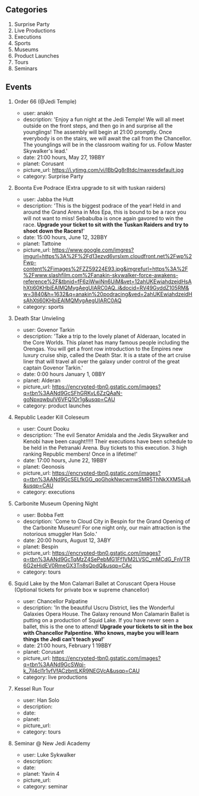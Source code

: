 ## Categories
1. Surprise Party
2. Live Productions
3. Executions
4. Sports
5. Museums
6. Product Launches
7. Tours
8. Seminars

## Events
1. Order 66 (@Jedi Temple)
    * user: anakin
    * description: 'Enjoy a fun night at the Jedi Temple! We will all meet outside on the front steps, and then go in and surprise all the younglings! The assembly will begin at 21:00 promptly. Once everybody is on the stairs, we will await the call from the Chancellor. The younglings will be in the classroom waiting for us. Follow Master Skywalker's lead.'
    * date: 21:00 hours, May 27, 19BBY
    * planet: Corusant
    * picture_url: https://i.ytimg.com/vi/lBbQg8r8tdc/maxresdefault.jpg
    * category: Surprise Party

2.  Boonta Eve Podrace (Extra upgrade to sit with tuskan raiders)
    * user: Jabba the Hutt
    * description: 'This is the biggest podrace of the year! Held in and around the Grand Arena in Mos Epa, this is bound to be a race you will not want to miss! Sebabulba is once again gavored to win the race. **Upgrade your ticket to sit with the Tuskan Raiders and try to shoot down the Racers!**'
    * date: 15:00 hours, June 12, 32BBY
    * planet: Tattoine
    * picture_url: https://www.google.com/imgres?imgurl=https%3A%2F%2Fd13ezvd6yrslxm.cloudfront.net%2Fwp%2Fwp-content%2Fimages%2FZZ59224E93.jpg&imgrefurl=https%3A%2F%2Fwww.slashfilm.com%2Fanakin-skywalker-force-awakens-reference%2F&tbnid=fF6ziWwiNn6UiM&vet=12ahUKEwiahdzeidHsAhXti60KHbiEAlMQMygAegUIARC0AQ..i&docid=RV49GyddZ105RM&w=3840&h=1632&q=anakin%20podracing&ved=2ahUKEwiahdzeidHsAhXti60KHbiEAlMQMygAegUIARC0AQ
    * category: sports

3. Death Star Unvieling
    * user: Govenor Tarkin
    * description: 'Take a trip to the lovely planet of Alderaan, located in the Core Worlds. This planet has many famous people including the Orengas. You will get a front row introduction to the Empires new luxury cruise ship, called the Death Star. It is a state of the art cruise liner that will travel all over the galaxy under control of the great captain Govenor Tarkin.'
    * date: 0:00 hours January 1, 0BBY
    * planet: Alderan
    * picture_url: https://encrypted-tbn0.gstatic.com/images?q=tbn%3AANd9GcSFhGRKvL6ZzQAaN-goNpxqwbulV6VFQ1Or1g&usqp=CAU
    * category: product launches

4. Republic Leader Kill Coleseum
    * user: Count Dooku
    * description: 'The evil Senator Amidala and the Jedis Skywalker and Kenobi have been caught!!!!! Their executions have been schedule to be held in the Petranaki Arena. Buy tickets to this execution. 3 high ranking Republic members! Once in a lifetime!'
    * date: 17:00 hours, June 22, 19BBY
    * planet: Geonosis
    * picture_url: https://encrypted-tbn0.gstatic.com/images?q=tbn%3AANd9GcSELfkGG_qoGhokNwcwmwSMR5ThNkXXM5iLyA&usqp=CAU
    * category: executions

5. Carbonite Museum Opening Night
    * user: Bobba Fett
    * description: 'Come to Cloud City in Bespin for the Grand Opening of the Carbonite Museum! For one night only, our main attraction is the notorious smuggler Han Solo.'
    * date: 20:00 hours, August 12, 3ABY
    * planet: Bespin
    * picture_url: https://encrypted-tbn0.gstatic.com/images?q=tbn%3AANd9GcTqMzZ4SePebMG1Ff1VM2LVSC_mMCdG_FnVTR6G2eHidEV0RmeGX3Tn8sQpdQ&usqp=CAc
    * category: tours

6. Squid Lake by the Mon Calamari Ballet at Coruscant Opera House (Optional tickets for private box w supreme chancellor)
    * user: Chancellor Palpatine
    * description: 'In the beautiful Uscru District, lies the Wonderful Galaxies Opera House. The Galaxy renound Mon Calamarin Ballet is putting on a production of Squid Lake. If you have never seen a ballet, this is the one to attend! **Upgrade your tickets to sit in the box with Chancellor Palpentine. Who knows, maybe you will learn things the Jedi can't teach you!**'
    * date: 21:00 hours, February 1 19BBY
    * planet: Corusant
    * picture_url: https://encrypted-tbn0.gstatic.com/images?q=tbn%3AANd9GcSWqj-k_7il4cl1r1vfVfACzbntLKR9NEGVcA&usqp=CAU
    * category: live productions

7. Kessel Run Tour
    * user: Han Solo
    * description:
    * date:
    * planet:
    * picture_url:
    * category: tours

8. Seminar @ New Jedi Academy
    * user: Luke Sykwalker
    * description:
    * date:
    * planet: Yavin 4
    * picture_url:
    * category: seminar
